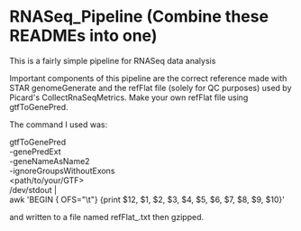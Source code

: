 # RNASeq_Pipeline (Combine these READMEs into one)
This is a fairly simple pipeline for RNASeq data analysis

Important components of this pipeline are the correct reference made with STAR
genomeGenerate and the refFlat file (solely for QC purposes) used by Picard's 
CollectRnaSeqMetrics. Make your own refFlat file using gtfToGenePred.

The command I used was:

gtfToGenePred \
    -genePredExt \
    -geneNameAsName2 \
    -ignoreGroupsWithoutExons \
    <path/to/your/GTF> \
    /dev/stdout | \
    awk 'BEGIN { OFS="\t"} {print $12, $1, $2, $3, $4, $5, $6, $7, $8, $9, $10}'

and written to a file named refFlat_<GTFBuildVersion>.txt then gzipped.

